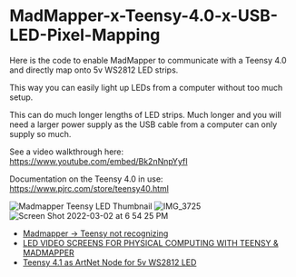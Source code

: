 # MadMapper-x-Teensy-4.0-x-USB-LED-Pixel-Mapping
Here is the code to enable MadMapper to communicate with a Teensy 4.0 and directly map onto 5v WS2812 LED strips.

This way you can easily light up LEDs from a computer without too much setup.

This can do much longer lengths of LED strips. Much longer and you will need a larger power supply as the USB cable from a computer can only supply so much.

See a video walkthrough here: https://www.youtube.com/embed/Bk2nNnpYyfI

Documentation on the Teensy 4.0 in use: https://www.pjrc.com/store/teensy40.html

![Madmapper Teensy LED Thumbnail](https://user-images.githubusercontent.com/7865492/156482334-8a4ae503-4a65-4b67-a464-8819659905b6.jpg)
![IMG_3725](https://user-images.githubusercontent.com/7865492/156482360-062e8194-4183-4c2e-ade3-115aee68192b.jpg)
![Screen Shot 2022-03-02 at 6 54 25 PM](https://user-images.githubusercontent.com/7865492/156482367-78b75266-8da5-4896-a30f-8d3c44404c71.png)

- [Madmapper -> Teensy not recognizing](https://forum.garagecube.com/viewtopic.php?t=35850)
- [LED VIDEO SCREENS FOR PHYSICAL COMPUTING WITH TEENSY & MADMAPPER](https://www.aidanlincoln.com/led-mapping)
- [Teensy 4.1 as ArtNet Node for 5v WS2812 LED](https://www.youtube.com/watch?app=desktop&v=HdAHkDzaKkM)
